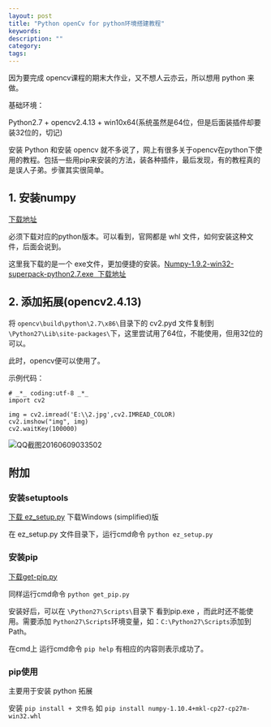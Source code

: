 ```yaml
---
layout: post
title: "Python openCv for python环境搭建教程"
keywords: 
description: ""
category: 
tags: 
---
```


<!--markdown-->因为要完成 opencv课程的期末大作业，又不想人云亦云，所以想用 python 来做。  

基础环境：
  
Python2.7 + opencv2.4.13 + win10x64(系统虽然是64位，但是后面装插件却要装32位的，切记)  
  
安装 Python 和安装 opencv 就不多说了，网上有很多关于opencv在python下使用的教程。包括一些用pip来安装的方法，装各种插件，最后发现，有的教程真的是误人子弟。步骤其实很简单。  
  
## 1. 安装numpy  
  
[下载地址](https://pypi.python.org/pypi/numpy/)  
  
必须下载对应的python版本。可以看到，官网都是 whl 文件，如何安装这种文件，后面会说到。  
  
这里我下载的是一个 exe文件，更加便捷的安装。[Numpy-1.9.2-win32-superpack-python2.7.exe  下载地址](http://download.csdn.net/detail/corfox_liu/9155347)  
  
## 2. 添加拓展(opencv2.4.13)  
  
将 `opencv\build\python\2.7\x86\`目录下的 cv2.pyd 文件复制到 `\Python27\Lib\site-packages\`下，这里尝试用了64位，不能使用，但用32位的可以。  
  
此时，opencv便可以使用了。  
  
示例代码：  
  
```  
# _*_ coding:utf-8 _*_  
import cv2  
  
img = cv2.imread('E:\\2.jpg',cv2.IMREAD_COLOR)  
cv2.imshow("img", img)  
cv2.waitKey(100000)  
```  
  
 ![QQ截图20160609033502](http://539go.com/usr/uploads/2016/06-08/QQ截图20160609033502.png)  
  
## 附加  
  
### 安装setuptools  
  
[下载 ez_setup.py](https://pypi.python.org/pypi/setuptools) 下载Windows (simplified)版  
  
在 ez_setup.py 文件目录下，运行cmd命令 `python ez_setup.py`  
  
### 安装pip  
  
[下载get-pip.py](https://pip.pypa.io/en/latest/installing/#id7)  
  
同样运行cmd命令 `python get_pip.py`  
  
安装好后，可以在 `\Python27\Scripts\`目录下 看到pip.exe ，而此时还不能使用。需要添加 `Python27\Scripts`环境变量，如：`C:\Python27\Scripts`添加到Path。  
  
在cmd上 运行cmd命令 `pip help` 有相应的内容则表示成功了。  
  
### pip使用  
  
主要用于安装 python 拓展  
  
安装 `pip install + 文件名` 如 `pip install numpy-1.10.4+mkl-cp27-cp27m-win32.whl`  
